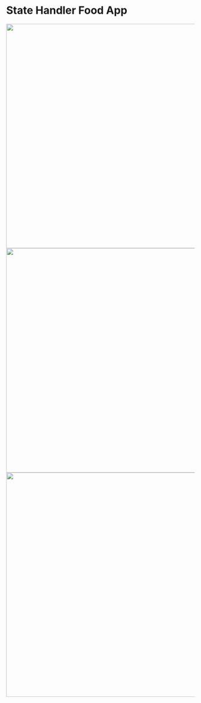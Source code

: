 # State Handler Food App




<img src="https://user-images.githubusercontent.com/111499619/205219537-436e8c6a-a66b-4c05-89f7-f39755d1a945.png" style=" height:600PX; " data-target="animated-image.originalImage">   <img src="https://user-images.githubusercontent.com/111499619/205219759-fa0140f2-f040-4ae9-b941-b5c23e1f058b.png" style=" height:600PX; " data-target="animated-image.originalImage">  <img src="https://user-images.githubusercontent.com/111499619/205219911-26c2e31a-01a2-4a87-99da-3b8c89d2fa58.png" style=" height:600PX; " data-target="animated-image.originalImage">
